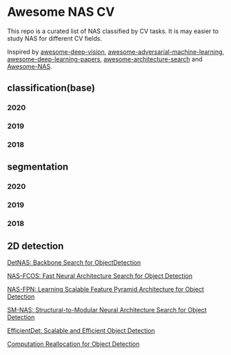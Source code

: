 # Awesome NAS CV
This repo is a curated list of NAS classified by CV tasks. It is may easier to study NAS for different CV fields.

Inspired by [awesome-deep-vision](https://github.com/kjw0612/awesome-deep-vision), [awesome-adversarial-machine-learning](https://github.com/yenchenlin/awesome-adversarial-machine-learning), [awesome-deep-learning-papers](https://github.com/terryum/awesome-deep-learning-papers), [awesome-architecture-search](https://github.com/markdtw/awesome-architecture-search) and [Awesome-NAS](https://github.com/D-X-Y/Awesome-NAS).
## classification(base)
### 2020
### 2019
### 2018
## segmentation
### 2020
### 2019
### 2018
## 2D detection
[DetNAS: Backbone Search for ObjectDetection](https://arxiv.org/abs/1903.10979)

[NAS-FCOS: Fast Neural Architecture Search for Object Detection](https://arxiv.org/abs/1906.04423)

[NAS-FPN: Learning Scalable Feature Pyramid Architecture for Object Detection](https://arxiv.org/abs/1904.07392)

[SM-NAS: Structural-to-Modular Neural Architecture Search for Object Detection](https://arxiv.org/abs/1911.09929)

[EfficientDet: Scalable and Efficient Object Detection](https://arxiv.org/abs/1911.09070)

[Computation Reallocation for Object Detection](https://openreview.net/forum?id=SkxLFaNKwB)
